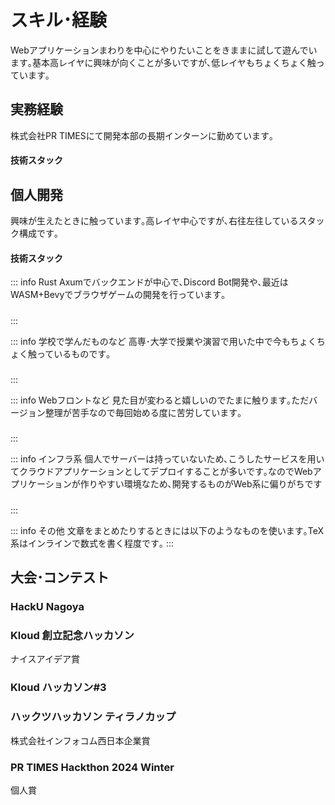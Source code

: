 # スキル･経験

Webアプリケーションまわりを中心にやりたいことをきままに試して遊んでいます｡基本高レイヤに興味が向くことが多いですが､低レイヤもちょくちょく触っています｡

<!-- アイコンを使いたい -->

## 実務経験
株式会社PR TIMESにて開発本部の長期インターンに勤めています｡

#### 技術スタック

##### <Badge type="tip" text="PHP" /> <Badge type="tip" text="TetoSQL" /> <Badge type="tip" text="PHPUnit" /> <Badge type="tip" text="PHPStan" />
##### <Badge type="tip" text="SQL" /> <Badge type="tip" text="PostgreSQL" />
##### <Badge type="tip" text="git" /> <Badge type="tip" text="GitHub" /> <Badge type="tip" text="Actions" />
##### <Badge type="tip" text="Docker" /> <Badge type="tip" text="Docker Compose" />
##### <Badge type="tip" text="New Relic" /> <Badge type="tip" text="BigQuery" />
##### <Badge type="tip" text="" />

## 個人開発

興味が生えたときに触っています｡高レイヤ中心ですが､右往左往しているスタック構成です｡
#### 技術スタック
::: info Rust
Axumでバックエンドが中心で､Discord Bot開発や､最近はWASM+Bevyでブラウザゲームの開発を行っています｡
##### <Badge type="tip" text="Rust" /> <Badge type="tip" text="tokio" /> <Badge type="tip" text="Axum" /> <Badge type="tip" text="sqlx(Postgres)" /> <Badge type="tip" text="serenity" /> <Badge type="info" text="songbird" /> <Badge type="tip" text="shuttle" /> <Badge type="tip" text="Bevy" /> <Badge type="tip" text="bevy_ecs" /> <Badge type="info" text="cpal" /> <Badge type="info" text="wasm_bindgen / web_sys" />
:::

::: info 学校で学んだものなど
高専･大学で授業や演習で用いた中で今もちょくちょく触っているものです｡
##### <Badge type="tip" text="C/C++" /> <Badge type="tip" text="mpich" /> <Badge type="tip" text="socket" />
##### <Badge type="info" text="VHDL" />
##### <Badge type="tip" text="Java" /> <Badge type="tip" text="Tomcat" /> <Badge type="tip" text="JSP" /> <Badge type="info" text="Jetpack Compose" /> <Badge type="tip" text="Spring" /> <Badge type="tip" text="Neo4j" />
##### <Badge type="info" text="Gradle" /> <Badge type="info" text="Groovy" />
##### <Badge type="info" text="Python3" /> <Badge type="info" text="tensorflow" /> <Badge type="info" text="pytorch" /> <Badge type="info" text="Django" /> <Badge type="info" text="tkinter" /> <Badge type="info" text="opencv" />
:::

::: info Webフロントなど
見た目が変わると嬉しいのでたまに触ります｡ただバージョン整理が苦手なので毎回始める度に苦労しています｡

##### <Badge type="tip" text="TypeScripty/JavaScript" /> <Badge type="info" text="react" /> <Badge type="info" text="Next.js" /> <Badge type="info" text="vite" /> <Badge type="info" text="discord.js" /> <Badge type="info" text="Svelte" /> <Badge type="tip" text="Babylonjs" /> <Badge type="info" text="Three.js" /> <Badge type="info" text="Hono.js" />
##### <Badge type="tip" text="HTML5" /> <Badge type="info" text="htmx" />
##### <Badge type="info" text="CSS" /> <Badge type="info" text="TaiwindCSS" /> <Badge type="info" text="KumaUI" /> <Badge type="info" text="MantineUI" /> <Badge type="info" text="DiasyUI" /> <Badge type="info" text="ChakraUI" /> <Badge type="info" text="MUI" />
##### <Badge type="tip" text="nodejs" /> <Badge type="info" text="npm" /> <Badge type="info" text="pnpm" /> <Badge type="info" text="Bun.js" />
:::

::: info インフラ系
個人でサーバーは持っていないため､こうしたサービスを用いてクラウドアプリケーションとしてデプロイすることが多いです｡なのでWebアプリケーションが作りやすい環境なため､開発するものがWeb系に偏りがちです
##### <Badge type="tip" text="Docker" /> <Badge type="tip" text="Docker Compose v1/v2" /> <Badge type="info" text="Swarm" />
##### <Badge type="tip" text="GCP" /> <Badge type="info" text="functions" />
##### <Badge type="tip" text="git" /> <Badge type="tip" text="GitHub" /> <Badge type="tip" text="Actions" /> <Badge type="tip" text="Codespaces" /> <Badge type="info" text="Pages" />
:::

::: info その他
文章をまとめたりするときには以下のようなものを使います｡TeX系はインラインで数式を書く程度です｡
<Badge type="tip" text="Markdown" /> <Badge type="info" text="KaTeX" /> <Badge type="info" text="XeLaTeX" />
<Badge type="info" text="Notion" />
:::

## 大会･コンテスト

### HackU Nagoya

### Kloud 創立記念ハッカソン
ナイスアイデア賞

### Kloud ハッカソン#3

### ハックツハッカソン ティラノカップ
株式会社インフォコム西日本企業賞

### PR TIMES Hackthon 2024 Winter
個人賞 
